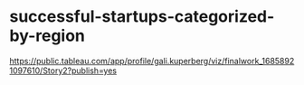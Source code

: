 # successful-startups-categorized-by-region
https://public.tableau.com/app/profile/gali.kuperberg/viz/finalwork_16858921097610/Story2?publish=yes
